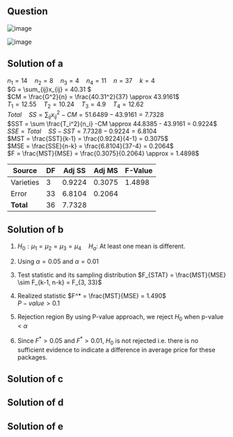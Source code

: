 ## Question

![image](https://github.com/user-attachments/assets/f074e6da-b2fe-4d97-9353-c76cfe64ffe6)

![image](https://github.com/user-attachments/assets/ffa44be7-8da1-4a65-8e40-fae51aec6de0)

## Solution of a

$n_1 = 14 \quad n_2=8 \quad n_3=4 \quad n_4=11 \quad n=37 \quad k=4$  
$G = \sum_{ij}x_{ij} = 40.31 $  
$CM = \frac{G^2}{n} = \frac{40.31^2}{37} \approx 43.9161$  
$T_1 = 12.55 \quad T_2 = 10.24 \quad T_3 = 4.9 \quad T_4 = 12.62$  
$Total \quad SS = \sum_{ij} x_{ij}^2 - CM = 51.6489 - 43.9161 = 7.7328$  
$SST = \sum \frac{T_i^2}{n_i} -CM  \approx 44.8385 - 43.9161 = 0.9224$  
$SSE = Total \quad SS - SST = 7.7328 - 0.9224 = 6.8104$  
$MST = \frac{SST}{k-1} = \frac{0.9224}{4-1} = 0.3075$  
$MSE = \frac{SSE}{n-k} = \frac{6.8104}{37-4} = 0.2064$  
$F = \frac{MST}{MSE} = \frac{0.3075}{0.2064} \approx = 1.4898$  

| Source     | DF | Adj SS  | Adj MS  | F-Value |
|------------|----|---------|---------|---------|
| Varieties  | 3  | 0.9224  | 0.3075  | 1.4898  |
| Error      | 33 | 6.8104  | 0.2064  |         |
| **Total**  | 36 | 7.7328  |         |         |

## Solution of b
1. $H_0: \mu_1 = \mu_2 = \mu_3 = \mu_4 \quad H_a:$ At least one mean is different.
2. Using $\alpha = 0.05$ and $\alpha = 0.01$
3. Test statistic and its sampling distribution
$F_{STAT} = \frac{MST}{MSE} \sim F_{k-1, n-k} = F_{3, 33}$

4. Realized statistic
$F^* = \frac{MST}{MSE} = 1.490$  
$P-value > 0.1$

5. Rejection region
$\text{By using P-value approach, we reject }H_0 \text{ when p-value < } \alpha$

6. Since $F^* > 0.05$ and $F^* > 0.01$, $H_0$ is not rejected i.e. there is no sufficient evidence to indicate a difference in average price for these packages.
## Solution of c

## Solution of d

## Solution of e

